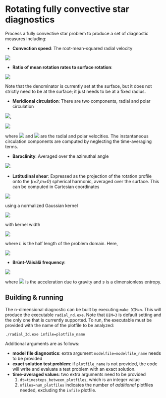 # Rotating fully convective star diagnostics

Process a fully convective star problem to produce a set of diagnostic measures
including:

- **Convection speed**: The root-mean-squared radial velocity

<img src="https://render.githubusercontent.com/render/math?math=\large v_c(r) = \sqrt{\frac{1}{4\pi}\int_{0}^{2\pi}d\phi \int_0^{\pi}d\theta \sin\theta v_r^2}">

- **Ratio of mean rotation rates to surface rotation**: 

<img src="https://render.githubusercontent.com/render/math?math=\large \text{ratio}(r) = \dfrac{\int_V dV \Omega(r,\theta,\phi)}{\int_V dV \Omega(\text{surface},\theta,\phi)}">

Note that the denominator is currently set at the surface, but it does not strictly need to be at the surface; it just needs to be at a fixed radius.

- **Meridional circulation**: There are two components, radial and polar circulation

<img src="https://render.githubusercontent.com/render/math?math=\large u_r(r,\theta,t) = \frac{1}{2\pi t} \int_0^t dt \int_0^{2\pi}d\phi v_r(r,\theta,\phi,t)">, 

<img src="https://render.githubusercontent.com/render/math?math=\large u_{\theta}(r,\theta,t) = \frac{1}{2\pi t} \int_0^t dt \int_0^{2\pi}d\phi v_{\theta}(r,\theta,\phi,t)">

where <img src="https://render.githubusercontent.com/render/math?math=v_r"> and <img src="https://render.githubusercontent.com/render/math?math=v_{\theta}"> are the radial and polar velocities.
The instantaneous circulation components are computed by neglecting the time-averaging terms.

- **Baroclinity**: Averaged over the azimuthal angle

<img src="https://render.githubusercontent.com/render/math?math=\large \xi(r,\theta) = \frac{1}{2\pi} \int_0^{2\pi}d\phi\:\: \dfrac{\hat{\phi}\cdot (\nabla\ln P \times \nabla s)}{|\nabla \ln P|\: |\nabla s|}">.


- **Latitudinal shear**: Expressed as the projection of the rotation profile onto the (*l=2*,*m=0*) spherical harmonic, averaged over the surface. This can be computed in Cartesian coordinates

<img src="https://render.githubusercontent.com/render/math?math=\large \Omega_2(r) = \int_V dV \Omega(x,y,z)\: Y_{2,0}(x,y,z)\: K(r%27-r,\delta r)">

using a normalized Gaussian kernel 

<img src="https://render.githubusercontent.com/render/math?math=K(r%27-r,\delta r) = \dfrac{1}{\sqrt{\pi\delta r}} \exp[-(r%27-r)^2/\delta r \quad,\quad r%27=\sqrt{x^2%2By^2%2Bz^2}">

with kernel width

<img src="https://render.githubusercontent.com/render/math?math=\delta r = f(r) \Delta x^2 \quad,\quad f(r) = \min\{r/L,0.5\}">

where *L* is the half length of the problem domain.
Here,

<img src="https://render.githubusercontent.com/render/math?math=Y_{2,0}(x,y,z) = \dfrac{1}{4}\sqrt{\dfrac{5}{\pi}} \:\dfrac{2z^2-x^2-y^2}{r%27^2}">

- **Brünt-Väisälä frequency**:

<img src="https://render.githubusercontent.com/render/math?math=\large N^2 = -\dfrac{\gamma-1}{\gamma}\:\mathbf{g}\cdot\nabla s">

where <img src="https://render.githubusercontent.com/render/math?math=\mathbf{g}"> is the acceleration due to gravity and *s* is a dimensionless entropy.


## Building & running

The n-dimensional diagnostic can be built by executing `make DIM=n`. This will
produce the executable `radial_nd.exe`. Note that `DIM=3` is default setting and
the only one that is currently supported. To run, the executable must be provided
with the name of the plotfile to be analyzed:
```
./radial_3d.exe infile=plotfile_name
```

Additional arguments are as follows:

- **model file diagnostics**: extra argument `modelfile=modelfile_name` needs to be provided
- **exact solution test problem**: if `plotfile_name` is not provided, the code will write and evaluate a test problem with an exact solution.
- **time-averaged values**: two extra arguments need to be provided
  1. `dt=timesteps_between_plotfiles`, which is an integer value
  2. `nfiles=num_plotfiles` indicates the number of *additional* plotfiles needed, excluding the `infile` plotfile.
